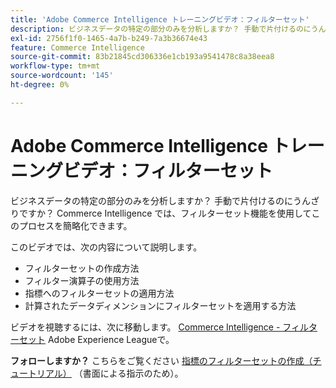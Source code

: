 ```yaml
---
title: 'Adobe Commerce Intelligence トレーニングビデオ：フィルターセット'
description: ビジネスデータの特定の部分のみを分析しますか？ 手動で片付けるのにうんざりですか？ Adobe Commerce Intelligence では、フィルターセット機能を使用してこのプロセスを簡略化できます。
exl-id: 2756f1f0-1465-4a7b-b249-7a3b36674e43
feature: Commerce Intelligence
source-git-commit: 83b21845cd306336e1cb193a9541478c8a38eea8
workflow-type: tm+mt
source-wordcount: '145'
ht-degree: 0%

---
```


# Adobe Commerce Intelligence トレーニングビデオ：フィルターセット

ビジネスデータの特定の部分のみを分析しますか？ 手動で片付けるのにうんざりですか？ Commerce Intelligence では、フィルターセット機能を使用してこのプロセスを簡略化できます。

このビデオでは、次の内容について説明します。

* フィルターセットの作成方法
* フィルター演算子の使用方法
* 指標へのフィルターセットの適用方法
* 計算されたデータディメンションにフィルターセットを適用する方法

ビデオを視聴するには、次に移動します。 [Commerce Intelligence - フィルターセット](/docs/commerce-learn/tutorials/business-intelligence/filter-sets.html) Adobe Experience Leagueで。

**フォローしますか？** こちらをご覧ください [指標のフィルターセットの作成（チュートリアル）](/docs/commerce-business-intelligence/mbi/build/reports/ess-manage-data-filters.html) （書面による指示のため）。
